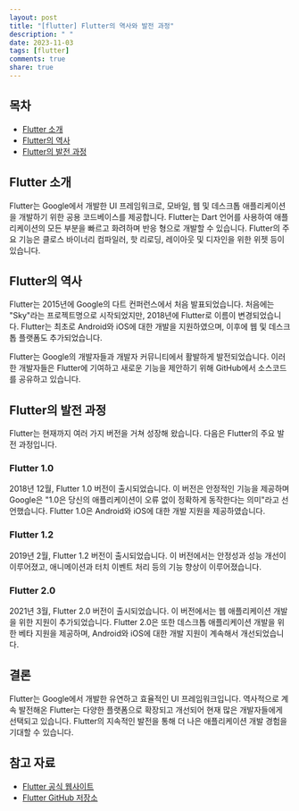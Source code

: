 ```yaml
---
layout: post
title: "[flutter] Flutter의 역사와 발전 과정"
description: " "
date: 2023-11-03
tags: [flutter]
comments: true
share: true
---
```


## 목차
- [Flutter 소개](#flutter-소개)
- [Flutter의 역사](#flutter의-역사)
- [Flutter의 발전 과정](#flutter의-발전-과정)

## Flutter 소개
Flutter는 Google에서 개발한 UI 프레임워크로, 모바일, 웹 및 데스크톱 애플리케이션을 개발하기 위한 공용 코드베이스를 제공합니다. Flutter는 Dart 언어를 사용하여 애플리케이션의 모든 부분을 빠르고 화려하며 반응 형으로 개발할 수 있습니다. Flutter의 주요 기능은 클로스 바이너리 컴파일러, 핫 리로딩, 레이아웃 및 디자인을 위한 위젯 등이 있습니다.

## Flutter의 역사
Flutter는 2015년에 Google의 다트 컨퍼런스에서 처음 발표되었습니다. 처음에는 "Sky"라는 프로젝트명으로 시작되었지만, 2018년에 Flutter로 이름이 변경되었습니다. Flutter는 최초로 Android와 iOS에 대한 개발을 지원하였으며, 이후에 웹 및 데스크톱 플랫폼도 추가되었습니다.

Flutter는 Google의 개발자들과 개발자 커뮤니티에서 활발하게 발전되었습니다. 이러한 개발자들은 Flutter에 기여하고 새로운 기능을 제안하기 위해 GitHub에서 소스코드를 공유하고 있습니다.

## Flutter의 발전 과정
Flutter는 현재까지 여러 가지 버전을 거쳐 성장해 왔습니다. 다음은 Flutter의 주요 발전 과정입니다.

### Flutter 1.0
2018년 12월, Flutter 1.0 버전이 출시되었습니다. 이 버전은 안정적인 기능을 제공하며 Google은 "1.0은 당신의 애플리케이션이 오류 없이 정확하게 동작한다는 의미"라고 선언했습니다. Flutter 1.0은 Android와 iOS에 대한 개발 지원을 제공하였습니다.

### Flutter 1.2
2019년 2월, Flutter 1.2 버전이 출시되었습니다. 이 버전에서는 안정성과 성능 개선이 이루어졌고, 애니메이션과 터치 이벤트 처리 등의 기능 향상이 이루어졌습니다.

### Flutter 2.0
2021년 3월, Flutter 2.0 버전이 출시되었습니다. 이 버전에서는 웹 애플리케이션 개발을 위한 지원이 추가되었습니다. Flutter 2.0은 또한 데스크톱 애플리케이션 개발을 위한 베타 지원을 제공하며, Android와 iOS에 대한 개발 지원이 계속해서 개선되었습니다.

## 결론
Flutter는 Google에서 개발한 유연하고 효율적인 UI 프레임워크입니다. 역사적으로 계속 발전해온 Flutter는 다양한 플랫폼으로 확장되고 개선되어 현재 많은 개발자들에게 선택되고 있습니다. Flutter의 지속적인 발전을 통해 더 나은 애플리케이션 개발 경험을 기대할 수 있습니다.

## 참고 자료
- [Flutter 공식 웹사이트](https://flutter.dev)
- [Flutter GitHub 저장소](https://github.com/flutter/flutter)